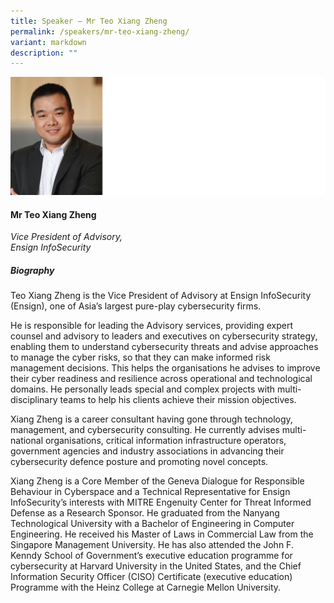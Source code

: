 ```yaml
---
title: Speaker – Mr Teo Xiang Zheng
permalink: /speakers/mr-teo-xiang-zheng/
variant: markdown
description: ""
---
```


![](/images/2024%20speakers/Teo_Zheng_Xiang.png)
#### **Mr Teo Xiang Zheng**

*Vice President of Advisory, <br> Ensign InfoSecurity*

##### **Biography**
Teo Xiang Zheng is the Vice President of Advisory at Ensign InfoSecurity (Ensign), one of Asia’s largest pure-play cybersecurity firms. 

He is responsible for leading the Advisory services, providing expert counsel and advisory to leaders and executives on cybersecurity strategy, enabling them to understand cybersecurity threats and advise approaches to manage the cyber risks, so that they can make informed risk management decisions. This helps the organisations he advises to improve their cyber readiness and resilience across operational and technological domains. He personally leads special and complex projects with multi-disciplinary teams to help his clients achieve their mission objectives.

Xiang Zheng is a career consultant having gone through technology, management, and cybersecurity consulting. He currently advises multi-national organisations, critical information infrastructure operators, government agencies and industry associations in advancing their cybersecurity defence posture and promoting novel concepts.

Xiang Zheng is a Core Member of the Geneva Dialogue for Responsible Behaviour in Cyberspace and a Technical Representative for Ensign InfoSecurity’s interests with MITRE Engenuity Center for Threat Informed Defense as a Research Sponsor.  He graduated from the Nanyang Technological University with a Bachelor of Engineering in Computer Engineering. He received his Master of Laws in Commercial Law from the Singapore Management University. He has also attended the John F. Kenndy School of Government’s executive education programme for cybersecurity at Harvard University in the United States, and the Chief Information Security Officer (CISO) Certificate (executive education) Programme with the Heinz College at Carnegie Mellon University.
